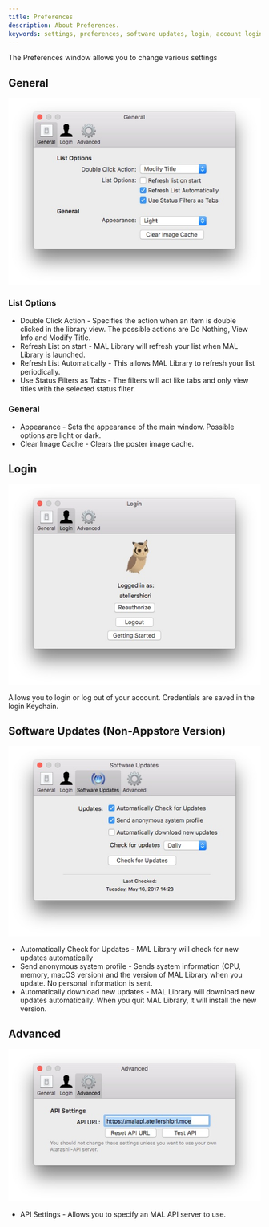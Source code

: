```yaml
---
title: Preferences
description: About Preferences.
keywords: settings, preferences, software updates, login, account login, general settings, api settings, advanced settings
---
```

The Preferences window allows you to change various settings

## General
![](general.jpg)
### List Options
* Double Click Action - Specifies the action when an item is double clicked in the library view. The possible actions are Do Nothing, View Info and Modify Title.
* Refresh List on start - MAL Library will refresh your list when MAL Library is launched.
* Refresh List Automatically - This allows MAL Library to refresh your list periodically.
* Use Status Filters as Tabs - The filters will act like tabs and only view titles with the selected status filter.

### General
* Appearance - Sets the appearance of the main window. Possible options are light or dark.
* Clear Image Cache - Clears the poster image cache.

## Login
![](login.jpg)

Allows you to login or log out of your account. Credentials are saved in the login Keychain.

## Software Updates (Non-Appstore Version)
![](su.jpg)
* Automatically Check for Updates - MAL Library will check for new updates automatically
* Send anonymous system profile - Sends system information (CPU, memory, macOS version) and the version of MAL Library when you update. No personal information is sent.
* Automatically download new updates - MAL Library will download new updates automatically. When you quit MAL Library, it will install the new version.

## Advanced
![](advanced.jpg)
* API Settings - Allows you to specify an MAL API server to use. 
